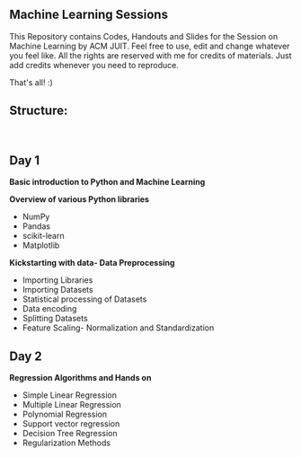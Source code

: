 ## Machine Learning Sessions

This Repository contains Codes, Handouts and Slides for the Session on Machine Learning by ACM JUIT. Feel free to use, edit and change whatever you feel like. All the rights are reserved with me for credits of materials. Just add credits whenever you need to reproduce.

That's all! :)
## Structure: 
 
## Day 1 

**Basic introduction to Python and Machine Learning**

**Overview of various Python libraries**
- NumPy 
- Pandas 
- scikit-learn 
- Matplotlib 

**Kickstarting with data- Data Preprocessing**

- Importing Libraries 
- Importing Datasets 
- Statistical processing of Datasets 
- Data encoding 
- Splitting Datasets 
- Feature Scaling- Normalization and Standardization 
 
## Day 2 

**Regression Algorithms and Hands on**
- Simple Linear Regression 
- Multiple Linear Regression 
- Polynomial Regression 
- Support vector regression 
- Decision Tree Regression 
- Regularization Methods 
 
